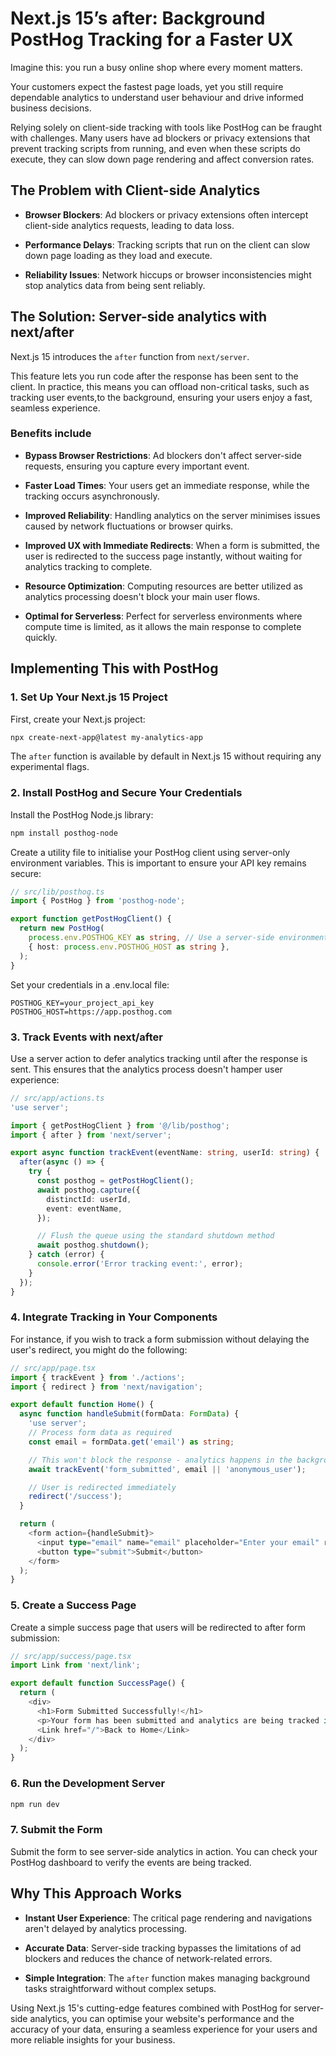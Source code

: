 # Next.js 15’s after: Background PostHog Tracking for a Faster UX

Imagine this: you run a busy online shop where every moment matters.

Your customers expect the fastest page loads, yet you still require dependable analytics to understand user behaviour and drive informed business decisions.

Relying solely on client-side tracking with tools like PostHog can be fraught with challenges. Many users have ad blockers or privacy extensions that prevent tracking scripts from running, and even when these scripts do execute, they can slow down page rendering and affect conversion rates.

## The Problem with Client-side Analytics

- **Browser Blockers**: Ad blockers or privacy extensions often intercept client-side analytics requests, leading to data loss.

- **Performance Delays**: Tracking scripts that run on the client can slow down page loading as they load and execute.

- **Reliability Issues**: Network hiccups or browser inconsistencies might stop analytics data from being sent reliably.

## The Solution: Server-side analytics with next/after

Next.js 15 introduces the `after` function from `next/server`.

This feature lets you run code after the response has been sent to the client. In practice, this means you can offload non-critical tasks, such as tracking user events,to the background, ensuring your users enjoy a fast, seamless experience.

### Benefits include

- **Bypass Browser Restrictions**: Ad blockers don't affect server-side requests, ensuring you capture every important event.

- **Faster Load Times**: Your users get an immediate response, while the tracking occurs asynchronously.

- **Improved Reliability**: Handling analytics on the server minimises issues caused by network fluctuations or browser quirks.

- **Improved UX with Immediate Redirects**: When a form is submitted, the user is redirected to the success page instantly, without waiting for analytics tracking to complete.

- **Resource Optimization**: Computing resources are better utilized as analytics processing doesn't block your main user flows.

- **Optimal for Serverless**: Perfect for serverless environments where compute time is limited, as it allows the main response to complete quickly.

## Implementing This with PostHog

### 1. Set Up Your Next.js 15 Project

First, create your Next.js project:

```bash
npx create-next-app@latest my-analytics-app
```

The `after` function is available by default in Next.js 15 without requiring any experimental flags.

### 2. Install PostHog and Secure Your Credentials

Install the PostHog Node.js library:

```bash
npm install posthog-node
```

Create a utility file to initialise your PostHog client using server-only environment variables. This is important to ensure your API key remains secure:

```typescript
// src/lib/posthog.ts
import { PostHog } from 'posthog-node';

export function getPostHogClient() {
  return new PostHog(
    process.env.POSTHOG_KEY as string, // Use a server-side environment variable
    { host: process.env.POSTHOG_HOST as string },
  );
}
```

Set your credentials in a .env.local file:

```plaintext
POSTHOG_KEY=your_project_api_key
POSTHOG_HOST=https://app.posthog.com
```

### 3. Track Events with next/after

Use a server action to defer analytics tracking until after the response is sent. This ensures that the analytics process doesn't hamper user experience:

```typescript
// src/app/actions.ts
'use server';

import { getPostHogClient } from '@/lib/posthog';
import { after } from 'next/server';

export async function trackEvent(eventName: string, userId: string) {
  after(async () => {
    try {
      const posthog = getPostHogClient();
      await posthog.capture({
        distinctId: userId,
        event: eventName,
      });

      // Flush the queue using the standard shutdown method
      await posthog.shutdown();
    } catch (error) {
      console.error('Error tracking event:', error);
    }
  });
}
```

### 4. Integrate Tracking in Your Components

For instance, if you wish to track a form submission without delaying the user's redirect, you might do the following:

```typescript
// src/app/page.tsx
import { trackEvent } from './actions';
import { redirect } from 'next/navigation';

export default function Home() {
  async function handleSubmit(formData: FormData) {
    'use server';
    // Process form data as required
    const email = formData.get('email') as string;

    // This won't block the response - analytics happens in the background
    await trackEvent('form_submitted', email || 'anonymous_user');

    // User is redirected immediately
    redirect('/success');
  }

  return (
    <form action={handleSubmit}>
      <input type="email" name="email" placeholder="Enter your email" required />
      <button type="submit">Submit</button>
    </form>
  );
}
```

### 5. Create a Success Page

Create a simple success page that users will be redirected to after form submission:

```typescript
// src/app/success/page.tsx
import Link from 'next/link';

export default function SuccessPage() {
  return (
    <div>
      <h1>Form Submitted Successfully!</h1>
      <p>Your form has been submitted and analytics are being tracked in the background.</p>
      <Link href="/">Back to Home</Link>
    </div>
  );
}
```

### 6. Run the Development Server

```bash
npm run dev
```

### 7. Submit the Form

Submit the form to see server-side analytics in action. You can check your PostHog dashboard to verify the events are being tracked.

## Why This Approach Works

- **Instant User Experience**: The critical page rendering and navigations aren't delayed by analytics processing.

- **Accurate Data**: Server-side tracking bypasses the limitations of ad blockers and reduces the chance of network-related errors.

- **Simple Integration**: The `after` function makes managing background tasks straightforward without complex setups.

Using Next.js 15's cutting-edge features combined with PostHog for server-side analytics, you can optimise your website's performance and the accuracy of your data, ensuring a seamless experience for your users and more reliable insights for your business.
